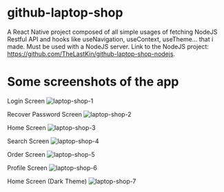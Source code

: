 # github-laptop-shop
A React Native project composed of all simple usages of fetching NodeJS Restful API and hooks like useNavigation, useContext, useTheme... that i made.
Must be used with a NodeJS server. Link to the NodeJS project: https://github.com/TheLastKin/github-laptop-shop-nodejs.
# Some screenshots of the app
Login Screen
![laptop-shop-1](https://user-images.githubusercontent.com/71256843/118548583-ab27a400-b784-11eb-84eb-987053ded906.PNG)

Recover Password Screen
![laptop-shop-2](https://user-images.githubusercontent.com/71256843/118548652-b975c000-b784-11eb-9e4d-1305d9f3dba0.PNG)

Home Screen
![laptop-shop-3](https://user-images.githubusercontent.com/71256843/118548670-be3a7400-b784-11eb-9737-06f7902029cc.PNG)

Search Screen
![laptop-shop-4](https://user-images.githubusercontent.com/71256843/118548707-c85c7280-b784-11eb-8600-cfa5549b926e.PNG)

Order Screen
![laptop-shop-5](https://user-images.githubusercontent.com/71256843/118548729-cdb9bd00-b784-11eb-84ac-8f7a7427171a.PNG)

Profile Screen
![laptop-shop-6](https://user-images.githubusercontent.com/71256843/118548745-d3af9e00-b784-11eb-9b9f-12d96d4a34b2.PNG)

Home Screen (Dark Theme)
![laptop-shop-7](https://user-images.githubusercontent.com/71256843/118548764-d9a57f00-b784-11eb-843f-28c4f18c202f.PNG)
